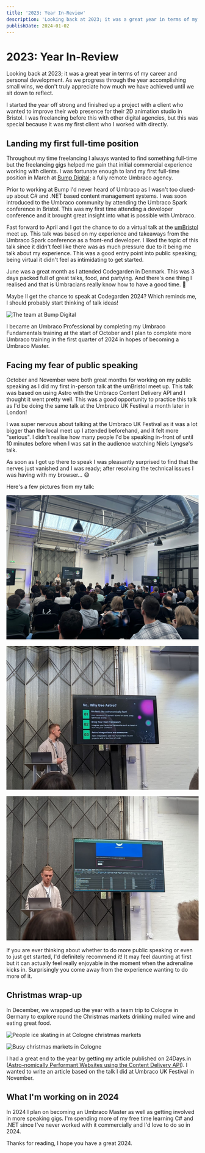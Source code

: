 ```yaml
---
title: '2023: Year In-Review'
description: 'Looking back at 2023; it was a great year in terms of my career and personal development.'
publishDate: 2024-01-02
---
```


# 2023: Year In-Review

Looking back at 2023; it was a great year in terms of my career and personal development. As we progress through the year accomplishing small wins, we don't truly appreciate how much we have achieved until we sit down to reflect.

I started the year off strong and finished up a project with a client who wanted to improve their web presence for their 2D animation studio in Bristol. I was freelancing before this with other digital agencies, but this was special because it was my first client who I worked with directly.

## Landing my first full-time position

Throughout my time freelancing I always wanted to find something full-time but the freelancing gigs helped me gain that initial commercial experience working with clients. I was fortunate enough to land my first full-time position in March at [Bump Digital](https://bump.digital/); a fully remote Umbraco agency.

Prior to working at Bump I'd never heard of Umbraco as I wasn't too clued-up about C# and .NET based content management systems. I was soon introduced to the Umbraco community by attending the Umbraco Spark conference in Bristol. This was my first time attending a developer conference and it brought great insight into what is possible with Umbraco.

Fast forward to April and I got the chance to do a virtual talk at the [umBristol](https://www.umbristol.co.uk/) meet up. This talk was based on my experience and takeaways from the Umbraco Spark conference as a front-end developer. I liked the topic of this talk since it didn't feel like there was as much pressure due to it being me talk about my experience. This was a good entry point into public speaking; being virtual it didn't feel as intimidating to get started.

June was a great month as I attended Codegarden in Denmark. This was 3 days packed full of great talks, food, and partying. And there's one thing I realised and that is Umbracians really know how to have a good time. 🍻

Maybe Il get the chance to speak at Codegarden 2024? Which reminds me, I should probably start thinking of talk ideas!

![The team at Bump Digital](../../assets/bump-digital-team-photo.png)

I became an Umbraco Professional by completing my Umbraco Fundamentals training at the start of October and I plan to complete more Umbraco training in the first quarter of 2024 in hopes of becoming a Umbraco Master.

## Facing my fear of public speaking

October and November were both great months for working on my public speaking as I did my first in-person talk at the umBristol meet up. This talk was based on using Astro with the Umbraco Content Delivery API and I thought it went pretty well. This was a good opportunity to practice this talk as I'd be doing the same talk at the Umbraco UK Festival a month later in London!

I was super nervous about talking at the Umbraco UK Festival as it was a lot bigger than the local meet up I attended beforehand, and it felt more "serious". I didn't realise how many people I'd be speaking in-front of until 10 minutes before when I was sat in the audience watching Niels Lyngsø's talk.

As soon as I got up there to speak I was pleasantly surprised to find that the nerves just vanished and I was ready; after resolving the technical issues I was having with my browser... 😅

Here's a few pictures from my talk:

![Louie speaking in front of a crowd at Umbraco UK Festival](../../assets/ukfest-talk.jpeg)

![Louie showing the reasons to use Astro on stage screen](../../assets/reasons-to-use-astro-on-stage-screen.png)

![Louie showing network tab in Arc](../../assets/astro-network-tab.png)

If you are ever thinking about whether to do more public speaking or even to just get started, I'd definitely recommend it! It may feel daunting at first but it can actually feel really enjoyable in the moment when the adrenaline kicks in. Surprisingly you come away from the experience wanting to do more of it.

## Christmas wrap-up

In December, we wrapped up the year with a team trip to Cologne in Germany to explore round the Christmas markets drinking mulled wine and eating great food.

![People ice skating in at Cologne christmas markets](../../assets/cologne-ice-skating.png)

![Busy christmas markets in Cologne](../../assets/busy-christmas-markets-cologne.png)

I had a great end to the year by getting my article published on 24Days.in ([Astro-nomically Performant Websites using the Content Delivery API](https://24days.in/umbraco-cms/2023/sustainable-performant/astronomically-performant/)). I wanted to write an article based on the talk I did at Umbraco UK Festival in November.

## What I'm working on in 2024

In 2024 I plan on becoming an Umbraco Master as well as getting involved in more speaking gigs. I'm spending more of my free time learning C# and .NET since I've never worked with it commercially and I'd love to do so in 2024.

Thanks for reading, I hope you have a great 2024.
